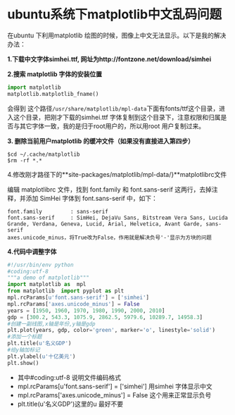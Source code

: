 # ubuntu系统下matplotlib中文乱码问题

在ubuntu 下利用matplotlib 绘图的时候，图像上中文无法显示。以下是我的解决办法：

**1.下载中文字体simhei.ttf, 网址为http://fontzone.net/download/simhei**

**2.搜索 matplotlib 字体的安装位置**

```python
import matplotlib
matplotlib.matplotlib_fname()
```

会得到 这个路径`/usr/share/matplotlib/mpl-data`下面有fonts/ttf这个目录，进入这个目录，把刚才下载的simhei.ttf 字体复制到这个目录下，注意权限和归属是否与其它字体一致，我的是归于root用户的，所以用root 用户复制过来。 

**3. 删除当前用户matplotlib 的缓冲文件（如果没有直接进入第四步）**

```shell
$cd ~/.cache/matplotlib
$rm -rf *.*
```

4.修改刚才路径下的**site-packages/matplotlib/mpl-data/}**matplotlibrc文件

编辑 matplotlibrc 文件，找到 font.family 和 font.sans-serif 这两行，去掉注释，并添加 SimHei 字体到 font.sans-serif 中，如下：

```shell
font.family         : sans-serif
font.sans-serif     : SimHei, DejaVu Sans, Bitstream Vera Sans, Lucida Grande, Verdana, Geneva, Lucid, Arial, Helvetica, Avant Garde, sans-serif
axes.unicode_minus，将True改为False，作用就是解决负号'-'显示为方块的问题   
```

**4.代码中调整字体**

```python
#!/usr/bin/env python
#coding:utf-8
"""a demo of matplotlib"""
import matplotlib as  mpl
from matplotlib  import pyplot as plt
mpl.rcParams[u'font.sans-serif'] = ['simhei']
mpl.rcParams['axes.unicode_minus'] = False
years = [1950, 1960, 1970, 1980, 1990, 2000, 2010]
gdp = [300.2, 543.3, 1075.9, 2862.5, 5979.6, 10289.7, 14958.3]
#创建一副线图,x轴是年份,y轴是gdp
plt.plot(years, gdp, color='green', marker='o', linestyle='solid')
#添加一个标题
plt.title(u'名义GDP')
#给y轴加标记
plt.ylabel(u'十亿美元')
plt.show()
```

- 其中#coding:utf-8 说明文件编码格式
- mpl.rcParams[u'font.sans-serif'] = ['simhei'] 用simhei 字体显示中文
- mpl.rcParams['axes.unicode_minus'] = False 这个用来正常显示负号
- plt.title(u'名义GDP')这里的u 最好不要

